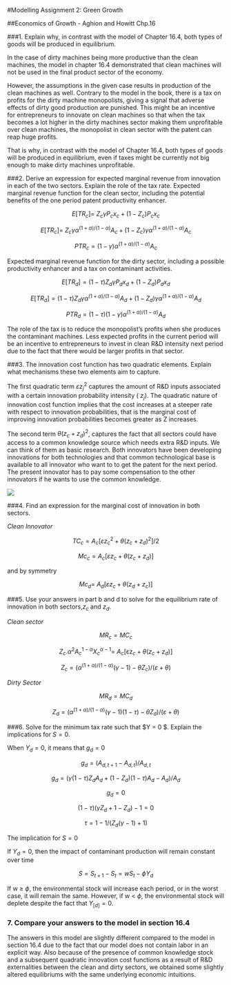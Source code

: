 #Modelling Assignment 2: Green Growth

##Economics of Growth - Aghion and Howitt Chp.16

###1. Explain why, in contrast with the model of Chapter 16.4, both types of goods will be produced in equilibrium.

In the case of dirty machines being more productive than the clean machines, the model in chapter 16.4 demonstrated that clean machines will not be used in the final product sector of the economy.

However, the assumptions in the given case results in production of the clean machines as well. Contrary to the model in the book, there is a tax on profits for the dirty machine monopolists, giving a signal that adverse effects of dirty good production are punished. This might be an incentive for entrepreneurs to innovate on clean machines so that when the tax becomes a lot higher in the dirty machines sector making them unprofitable over clean machines, the monopolist in clean sector with the patent can reap huge profits.

That is why, in contrast with the model of Chapter 16.4, both types of goods will be produced in equilibrium, even if taxes might be currently not big enough to make dirty machines unprofitable.

###2. Derive an expression for expected marginal revenue from  innovation in each of the two sectors. Explain the role of the tax rate.
Expected marginal revenue function for the clean sector, including the potential benefits of the one period patent productivity enhancer.

$$ E\lbrack TR_{c}\rbrack = \ {Z_{c}\gamma P_{c}x}_{c} + (1 - Z_{c})P_{c}x_{c} $$

$$ E\lbrack TR_{c}\rbrack = \ Z_{c}\gamma\alpha^{(1 + \alpha)/(1 -\alpha)} A_{c} + (1 - Z_{c})\gamma\alpha^{(1 + \alpha)/(1 - \alpha)} A_{c} $$

$$ PTR_{c} = (1 - \gamma) \alpha^{(1 + \alpha)/(1 - \alpha)} A_{c} $$

Expected marginal revenue function for the dirty sector, including a possible productivity enhancer and a tax on contaminant activities.

$$E[TR_{d}] = (1 - \tau) Z_{d} \gamma P_{d}x_{d} + (1 - Z_{d})P_{d}x_{d}$$

$$E\lbrack TR_{d}\rbrack = (1 - \tau) Z_{d} \gamma \alpha^{(1 + \alpha)/(1 -\alpha)} A_{d} + (1 - Z_{d})\gamma \alpha^{(1 + \alpha)/(1 - \alpha)} A_{d} $$

$$ PTR_{d} = (1 - \tau)(1 - \gamma)\alpha^{(1 + \alpha)/(1 - \alpha)} A_{d}$$

The role of the tax is to reduce the monopolist’s profits when she produces the contaminant machines. Less expected profits in the current period will be an incentive to entrepreneurs to invest in clean R&D intensity next period due to the fact that there would be larger profits in that sector.

###3. The innovation cost function has two quadratic elements. Explain what mechanisms these two elements aim to capture.

The first quadratic term ${{\varepsilon z}_{j}}^{2}$ captures the amount of R&D inputs associated with a certain innovation probability intensity ($\ z_{j})$. The quadratic nature of innovation cost function implies that the cost increases at a steeper rate with respect to innovation probabilities, that is the marginal cost of improving innovation probabilities becomes greater as Z increases.

The second term $\theta{(z_{c} + z_{d})}^{2}$, captures the fact that all sectors could have access to a common knowledge source which needs extra R&D inputs. We can think of them as basic research. Both innovators have been developing innovations for both technologies and that common technological base is available to all innovator who want to to get the patent for the next period. The present innovator has to pay some compensation to the other innovators if he wants to use the common knowledge.

![](images/g1.png)

###4. Find an expression for the marginal cost of innovation in both sectors.

*Clean Innovator*

$$TC_{c} = A_{c}\lbrack \varepsilon z_{c}^{2} + \theta(z_{c} + z_{d})^{2} \rbrack/2 $$

$$Mc_{c} = A_{c}\lbrack \varepsilon z_{c} + \theta(z_{c} + z_{d})\rbrack$$

and by symmetry

$$Mc_{d} = \ A_{d}\lbrack \varepsilon z_{c} + \theta(z_{d} + z_{c})\rbrack$$

###5. Use your answers in part b and d to solve for the equilibrium rate of innovation in both sectors,$z_{c}$ and $z_{d}$.

*Clean sector*

$$MR_{c} = MC_{c}$$

$$Z_{c}.\alpha^{2}{A_{c}}^{1 - \alpha}{X_{c}}^{\alpha - 1} = \ A_{c}\left\lbrack \text{εz}_{c} + \theta\left( z_{c} + z_{d} \right) \right\rbrack$$

$$ Z_{c} = (\alpha^{(1 + \alpha)/(1 - \alpha)}(\gamma - 1 ) - \theta Z_{c})/(\varepsilon + \theta)$$

*Dirty Sector*

$$MR_{d} = MC_{d}$$

$$ Z_{d} = (\alpha^{(1 + \alpha)/(1 - \alpha)}(\gamma - 1)(1 - \tau)-\theta Z_{d})/(\varepsilon + \theta)$$

###6. Solve for the minimum tax rate such that $Y = 0 $. Explain the implications for $S = 0$.

When $Y_{d} = 0$, it means that $g_{d} = 0$

$$ g_{d} = (A_{d,t + 1} - A_{d,t})/A_{d,t}$$

$$g_{d} = (\gamma(1 - \tau) Z_{d} A_{d} + (1 - Z_{d})( 1 - \tau) A_{d} - A_{d})/A_{d}$$

$$g_{d} = 0$$

$$(1 - \tau)(\gamma Z_{d} + 1 - Z_{d}) - 1 = 0$$

$$\tau = 1 - 1/(Z_{d}(\gamma - 1) + 1)$$

The implication for $S = 0$

If $Y_{d} = 0$, then the impact of contaminant production will remain constant over time

$$ S = S_{t + 1} - S_{t} = wS_{t} - \phi Y_{d} $$

If w ≥ $\phi$, the environmental stock will increase each period, or in the worst case, it will remain the same. However, if w < $\phi$, the environmental stock will deplete despite the fact that $Y_[d]=0$.

### 7. Compare your answers to the model in section 16.4

The answers in this model are slightly different compared to the model in section 16.4 due to the fact that our model does not contain labor in an explicit way. Also because of the presence of common knowledge stock and a subsequent quadratic innovation cost functions as a result of R&D externalities between the clean and dirty sectors, we obtained some slightly altered equilibriums with the same underlying economic intuitions.
